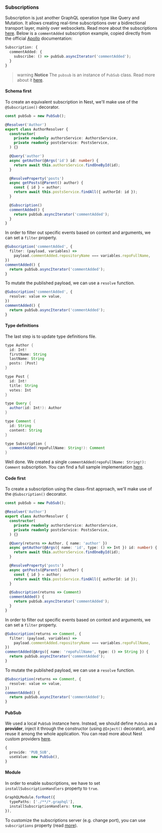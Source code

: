 ### Subscriptions

Subscription is just another GraphQL operation type like Query and Mutation. It allows creating real-time subscriptions over a bidirectional transport layer, mainly over websockets. Read more about the subscriptions [here](https://www.apollographql.com/docs/graphql-subscriptions). Below is a `commentAdded` subscription example, copied directly from the official [Apollo](https://www.apollographql.com/docs/graphql-subscriptions/subscriptions-to-schema.html) documentation:

```typescript
Subscription: {
  commentAdded: {
    subscribe: () => pubSub.asyncIterator('commentAdded');
  }
}
```

> warning **Notice** The `pubsub` is an instance of `PubSub` class. Read more about it [here](https://www.apollographql.com/docs/graphql-subscriptions/setup.html).

#### Schema first

To create an equivalent subscription in Nest, we'll make use of the `@Subscription()` decorator.

```typescript
const pubSub = new PubSub();

@Resolver('Author')
export class AuthorResolver {
  constructor(
    private readonly authorsService: AuthorsService,
    private readonly postsService: PostsService,
  ) {}

  @Query('author')
  async getAuthor(@Args('id') id: number) {
    return await this.authorsService.findOneById(id);
  }

  @ResolveProperty('posts')
  async getPosts(@Parent() author) {
    const { id } = author;
    return await this.postsService.findAll({ authorId: id });
  }

  @Subscription()
  commentAdded() {
    return pubSub.asyncIterator('commentAdded');
  }
}
```

In order to filter out specific events based on context and arguments, we can set a `filter` property.

```typescript
@Subscription('commentAdded', {
  filter: (payload, variables) =>
    payload.commentAdded.repositoryName === variables.repoFullName,
})
commentAdded() {
  return pubSub.asyncIterator('commentAdded');
}
```

To mutate the published payload, we can use a `resolve` function.

```typescript
@Subscription('commentAdded', {
  resolve: value => value,
})
commentAdded() {
  return pubSub.asyncIterator('commentAdded');
}
```

#### Type definitions

The last step is to update type definitions file.

```java
type Author {
  id: Int!
  firstName: String
  lastName: String
  posts: [Post]
}

type Post {
  id: Int!
  title: String
  votes: Int
}

type Query {
  author(id: Int!): Author
}

type Comment {
  id: String
  content: String
}

type Subscription {
  commentAdded(repoFullName: String!): Comment
}
```

Well done. We created a single `commentAdded(repoFullName: String!): Comment` subscription. You can find a full sample implementation [here](https://github.com/nestjs/nest/blob/master/sample/12-graphql-apollo).

#### Code first

To create a subscription using the class-first approach, we'll make use of the `@Subscription()` decorator.

```typescript
const pubSub = new PubSub();

@Resolver('Author')
export class AuthorResolver {
  constructor(
    private readonly authorsService: AuthorsService,
    private readonly postsService: PostsService,
  ) {}

  @Query(returns => Author, { name: 'author' })
  async getAuthor(@Args({ name: 'id', type: () => Int }) id: number) {
    return await this.authorsService.findOneById(id);
  }

  @ResolveProperty('posts')
  async getPosts(@Parent() author) {
    const { id } = author;
    return await this.postsService.findAll({ authorId: id });
  }

  @Subscription(returns => Comment)
  commentAdded() {
    return pubSub.asyncIterator('commentAdded');
  }
}
```

In order to filter out specific events based on context and arguments, we can set a `filter` property.

```typescript
@Subscription(returns => Comment, {
  filter: (payload, variables) =>
    payload.commentAdded.repositoryName === variables.repoFullName,
})
commentAdded(@Args({ name: 'repoFullName', type: () => String }) {
  return pubSub.asyncIterator('commentAdded');
}
```

To mutate the published payload, we can use a `resolve` function.

```typescript
@Subscription(returns => Comment, {
  resolve: value => value,
})
commentAdded() {
  return pubSub.asyncIterator('commentAdded');
}
```

#### PubSub

We used a local `PubSub` instance here. Instead, we should define `PubSub` as a **provider**, inject it through the constructor (using `@Inject()` decorator), and reuse it among the whole application. You can read more about Nest custom providers [here](/fundamentals/custom-providers).

```typescript
{
  provide: 'PUB_SUB',
  useValue: new PubSub(),
}
```

#### Module

In order to enable subscriptions, we have to set `installSubscriptionHandlers` property to `true`.

```typescript
GraphQLModule.forRoot({
  typePaths: ['./**/*.graphql'],
  installSubscriptionHandlers: true,
}),
```

To customize the subscriptions server (e.g. change port), you can use `subscriptions` property (read [more](https://www.apollographql.com/docs/apollo-server/v2/api/apollo-server.html#constructor-options-lt-ApolloServer-gt)).
